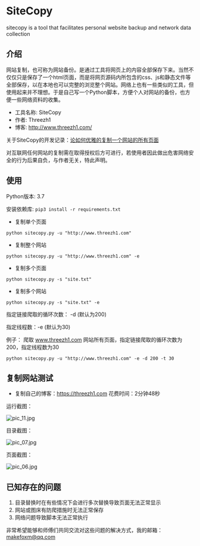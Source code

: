 # SiteCopy

sitecopy is a tool that facilitates personal website backup and network data collection

## 介绍

网站复制，也可称为网站备份。是通过工具将网页上的内容全部保存下来。当然不仅仅只是保存了一个html页面，而是将网页源码内所包含的css、js和静态文件等全部保存，以在本地也可以完整的浏览整个网站。网络上也有一些类似的工具，但使用起来并不理想。于是自己写一个Python脚本，方便个人对网站的备份，也方便一些网络资料的收集。

- 工具名称: SiteCopy
- 作者: Threezh1
- 博客: http://www.threezh1.com/

关于SiteCopy的开发记录：[论如何优雅的复制一个网站的所有页面](https://xz.aliyun.com/t/6941)

对互联网任何网站的复制需在取得授权后方可进行，若使用者因此做出危害网络安全的行为后果自负，与作者无关，特此声明。

## 使用

Python版本: 3.7

安装依赖库: `pip3 install -r requirements.txt`

- 复制单个页面

`python sitecopy.py -u "http://www.threezh1.com"`

- 复制整个网站

`python sitecopy.py -u "http://www.threezh1.com" -e`

- 复制多个页面

`python sitecopy.py -s "site.txt"`

- 复制多个网站

`python sitecopy.py -s "site.txt" -e`


指定链接爬取的循环次数： -d (默认为200)

指定线程数：-e (默认为30)

例子： 爬取 www.threezh1.com 网站所有页面，指定链接爬取的循环次数为200，指定线程数为30

`python sitecopy.py -u "http://www.threezh1.com" -e -d 200 -t 30`

## 复制网站测试

- 复制自己的博客：https://threezh1.com 花费时间：2分钟48秒

运行截图：

![pic_11.jpg](https://s2.ax1x.com/2019/12/12/QcnOp9.jpg)

目录截图：

![pic_07.jpg](https://i.loli.net/2019/12/12/MRmv4licZCb5OzD.jpg)

页面截图：

![pic_06.jpg](https://i.loli.net/2019/12/12/4ydL371zCEiVJnZ.jpg)


## 已知存在的问题

1. 目录替换时在有些情况下会进行多次替换导致页面无法正常显示
2. 网站或图床有防爬措施时无法正常保存
3. 网络问题导致脚本无法正常执行

非常希望能够和师傅们共同交流对这些问题的解决方式，我的邮箱：makefoxm@qq.com
